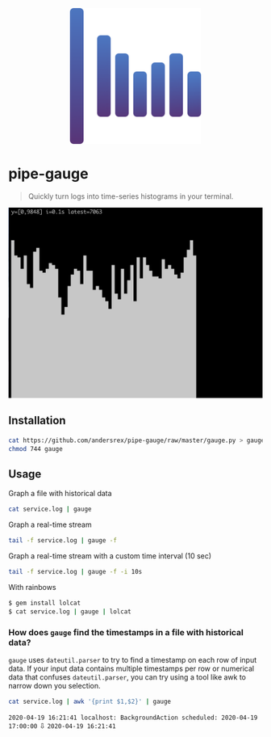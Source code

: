 <p align="center">
  <a href="https://github.com/andersrex/pipe-gauge">
    <img src="https://github.com/andersrex/pipe-gauge/raw/master/gauge.png" width="260"/>
  </a>
</p>

# pipe-gauge

> Quickly turn logs into time-series histograms in your terminal.

<img src="https://github.com/andersrex/pipe-gauge/raw/master/screenshot.png" width="520" />


## Installation 

```bash
cat https://github.com/andersrex/pipe-gauge/raw/master/gauge.py > gauge
chmod 744 gauge
```

## Usage

Graph a file with historical data
```bash
cat service.log | gauge
```

Graph a real-time stream
```bash
tail -f service.log | gauge -f
```

Graph a real-time stream with a custom time interval (10 sec)
```bash
tail -f service.log | gauge -f -i 10s
```

With rainbows

```bash
$ gem install lolcat
$ cat service.log | gauge | lolcat
```

### How does `gauge` find the timestamps in a file with historical data?

`gauge` uses `dateutil.parser` to try to find a timestamp on each row of input data. If your input data contains multiple timestamps per row or numerical data that confuses `dateutil.parser`, you can try using a tool like awk to narrow down you selection.



```bash
cat service.log | awk '{print $1,$2}' | gauge
```

`2020-04-19 16:21:41 localhost: BackgroundAction scheduled: 2020-04-19 17:00:00`
⇩
`2020-04-19 16:21:41`



